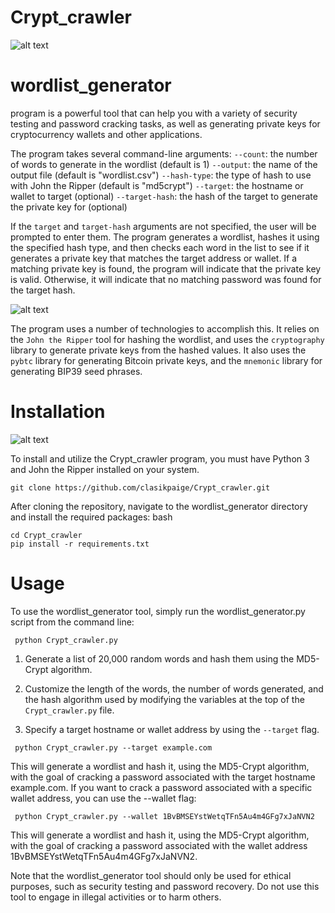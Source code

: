 # Crypt_crawler
![alt text](https://www.dropbox.com/s/2jgjgzzl4b7m4gg/Photo%2014-05-2023%2C%2012%2001%2056%20PM.jpg?raw=1)

 

 # wordlist_generator 
 program is a powerful tool that can help you with a variety of security testing and password cracking tasks, as well as generating private keys for cryptocurrency wallets and other applications.

The program takes several command-line arguments:
`--count`: the number of words to generate in the wordlist (default is 1)
`--output`: the name of the output file (default is "wordlist.csv")
`--hash-type`: the type of hash to use with John the Ripper (default is "md5crypt")
`--target`: the hostname or wallet to target (optional)
`--target-hash`: the hash of the target to generate the private key for (optional)


If the `target` and `target-hash` arguments are not specified, the user will be prompted to enter them. The program generates a wordlist, hashes it using the specified hash type, and then checks each word in the list to see if it generates a private key that matches the target address or wallet. If a matching private key is found, the program will indicate that the private key is valid. Otherwise, it will indicate that no matching password was found for the target hash.





![alt text](https://www.dropbox.com/s/1x2avy6hc9qsned/Photo%2014-05-2023%2C%2011%2045%2049%20AM.jpg?raw=1)



The program uses a number of technologies to accomplish this. It relies on the `John the Ripper` tool for hashing the wordlist, and uses the `cryptography` library to generate private keys from the hashed values. It also uses the `pybtc` library for generating Bitcoin private keys, and the `mnemonic` library for generating BIP39 seed phrases.

# Installation

![alt text](https://www.dropbox.com/s/8t4cem1pmf3vmow/Photo%2014-05-2023%2C%2011%2048%2052%20AM.jpg?raw=1)

To install and utilize the Crypt_crawler program, you must have Python 3 and John the Ripper installed on your system.
```
git clone https://github.com/clasikpaige/Crypt_crawler.git
```
After cloning the repository, navigate to the wordlist_generator directory and install the required packages:
bash
```
cd Crypt_crawler
pip install -r requirements.txt
```
# Usage

To use the wordlist_generator tool, simply run the wordlist_generator.py script from the command line:

```
 python Crypt_crawler.py
```
1. Generate a list of 20,000 random words and hash them using the MD5-Crypt algorithm. 

2. Customize the length of the words, the number of words generated, and the hash algorithm used by modifying the variables at the top of the `Crypt_crawler.py` file.

3. Specify a target hostname or wallet address by using the `--target` flag.

```
 python Crypt_crawler.py --target example.com
```
This will generate a wordlist and hash it, using the MD5-Crypt algorithm, with the goal of cracking a password associated with the target hostname example.com. If you want to crack a password associated with a specific wallet address, you can use the --wallet flag:

```
 python Crypt_crawler.py --wallet 1BvBMSEYstWetqTFn5Au4m4GFg7xJaNVN2
```
This will generate a wordlist and hash it, using the MD5-Crypt algorithm, with the goal of cracking a password associated with the wallet address 1BvBMSEYstWetqTFn5Au4m4GFg7xJaNVN2.

Note that the wordlist_generator tool should only be used for ethical purposes, such as security testing and password recovery. Do not use this tool to engage in illegal activities or to harm others.
